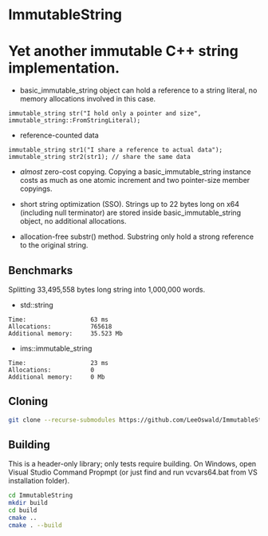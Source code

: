 # ImmutableString

Yet another immutable C++ string implementation.
================================================

* basic_immutable_string object can hold a reference to a string literal, no memory allocations involved in this case.
```
immutable_string str("I hold only a pointer and size", immutable_string::FromStringLiteral);
```

* reference-counted data
```
immutable_string str1("I share a reference to actual data");
immutable_string str2(str1); // share the same data
```

* *almost* zero-cost copying. Copying a basic_immutable_string instance costs as much as one atomic increment and two pointer-size member copyings.

* short string optimization (SSO). Strings up to 22 bytes long on x64 (including null terminator) are stored inside basic_immutable_string object, no additional allocations.

* allocation-free substr() method. Substring only hold a strong reference to the original string.

Benchmarks
--------

Splitting 33,495,558 bytes long string into 1,000,000 words.

* std::string
```
Time:                  63 ms
Allocations:           765618
Additional memory:     35.523 Mb
```

* ims::immutable_string
```
Time:                  23 ms
Allocations:           0
Additional memory:     0 Mb
```


Cloning
--------
```bash
git clone --recurse-submodules https://github.com/LeeOswald/ImmutableString.git

```

Building
--------
This is a header-only library; only tests require building.
On Windows, open Visual Studio Command Propmpt (or just find and run vcvars64.bat from VS installation folder).

```bash
cd ImmutableString
mkdir build
cd build
cmake ..
cmake . --build
```
